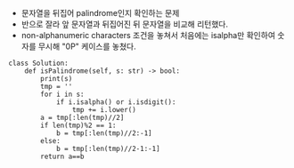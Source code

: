 * 문자열을 뒤집어 palindrome인지 확인하는 문제
* 반으로 잘라 앞 문자열과 뒤집어진 뒤 문자열을 비교해 리턴했다.
* non-alphanumeric characters 조건을 놓쳐서 처음에는 isalpha만 확인하여 숫자를 무시해 "0P" 케이스를 놓쳤다.

```
class Solution:
    def isPalindrome(self, s: str) -> bool:
        print(s)
        tmp = ''
        for i in s:
            if i.isalpha() or i.isdigit():
                tmp += i.lower()
        a = tmp[:len(tmp)//2]
        if len(tmp)%2 == 1:
            b = tmp[:len(tmp)//2:-1]
        else:
            b = tmp[:len(tmp)//2-1:-1]
        return a==b
```
